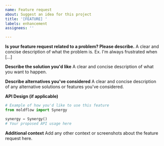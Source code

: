 ```yaml
---
name: Feature request
about: Suggest an idea for this project
title: '[FEATURE] '
labels: enhancement
assignees: ''

---
```


**Is your feature request related to a problem? Please describe.**
A clear and concise description of what the problem is. Ex. I'm always frustrated when [...]

**Describe the solution you'd like**
A clear and concise description of what you want to happen.

**Describe alternatives you've considered**
A clear and concise description of any alternative solutions or features you've considered.

**API Design (if applicable)**
```python
# Example of how you'd like to use this feature
from moldflow import Synergy

synergy = Synergy()
# Your proposed API usage here
```

**Additional context**
Add any other context or screenshots about the feature request here.
